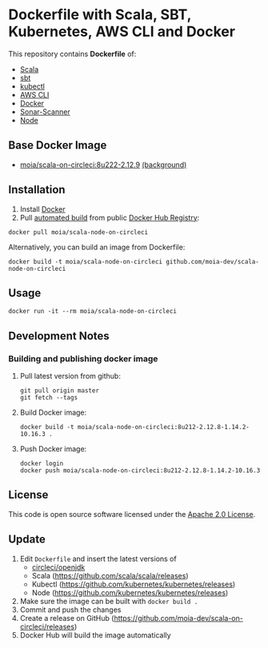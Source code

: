 # Dockerfile with Scala, SBT, Kubernetes, AWS CLI and Docker

This repository contains **Dockerfile** of:
* [Scala](http://www.scala-lang.org)
* [sbt](http://www.scala-sbt.org)
* [kubectl](https://kubernetes.io/docs/reference/kubectl/overview/)
* [AWS CLI](https://aws.amazon.com/cli/)
* [Docker](https://www.docker.com/)
* [Sonar-Scanner](https://docs.sonarqube.org/latest/)
* [Node](https://nodejs.org/en/)

## Base Docker Image ##

* [moia/scala-on-circleci:8u222-2.12.9](https://github.com/CircleCI-Public/circleci-dockerfiles/blob/master/openjdk/images/8u212-jdk-stretch/Dockerfile) [(background)](https://hub.docker.com/r/moia/scala-on-circleci)

## Installation ##

1. Install [Docker](https://www.docker.com)
2. Pull [automated build](https://registry.hub.docker.com/u/moia/scala-on-circleci) from public [Docker Hub Registry](https://registry.hub.docker.com):
```
docker pull moia/scala-node-on-circleci
```
Alternatively, you can build an image from Dockerfile:
```
docker build -t moia/scala-node-on-circleci github.com/moia-dev/scala-node-on-circleci
```


## Usage ##

```
docker run -it --rm moia/scala-node-on-circleci
```

## Development Notes

### Building and publishing docker image

1. Pull latest version from github:

   ```
   git pull origin master
   git fetch --tags
   ```
2. Build Docker image:

   ```
   docker build -t moia/scala-node-on-circleci:8u212-2.12.8-1.14.2-10.16.3 .
   ```
3. Push Docker image:

   ```
   docker login
   docker push moia/scala-node-on-circleci:8u212-2.12.8-1.14.2-10.16.3
   ```

## License ##

This code is open source software licensed under the [Apache 2.0 License]("http://www.apache.org/licenses/LICENSE-2.0.html").

## Update

1. Edit `Dockerfile` and insert the latest versions of
   * [circleci/openjdk](https://circleci.com/docs/2.0/circleci-images/#openjdk)
   * Scala (https://github.com/scala/scala/releases)
   * Kubectl (https://github.com/kubernetes/kubernetes/releases) 
   * Node (https://github.com/kubernetes/kubernetes/releases) 
2. Make sure the image can be built with `docker build .`
3. Commit and push the changes
4. Create a release on GitHub (https://github.com/moia-dev/scala-on-circleci/releases)
5. Docker Hub will build the image automatically
